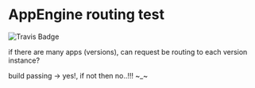 # AppEngine routing test

![Travis Badge](https://travis-ci.com/moreal/appengine-routing-test.svg?branch=master)

if there are many apps (versions), can request be routing to each version instance?

build passing -> yes!, if not then no..!!! ~_~